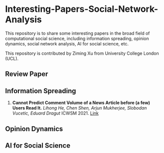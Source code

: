 # Interesting-Papers-Social-Network-Analysis

This repository is to share some interesting papers in the broad field of computational social science, including information spreading, opinion dynamics, social network analysis, AI for social science, etc. 

This repository is contributed by Ziming Xu from University College London (UCL).

## Review Paper


## Information Spreading
1. **Cannot Predict Comment Volume of a News Article before (a few) Users Read It.**
_Lihong He, Chen Shen, Arjun Mukherjee, Slobodan Vucetic, Eduard Dragut_
   ICWSM 2021. [Link](https://ojs.aaai.org/index.php/ICWSM/article/view/18051)



## Opinion Dynamics

## AI for Social Science
